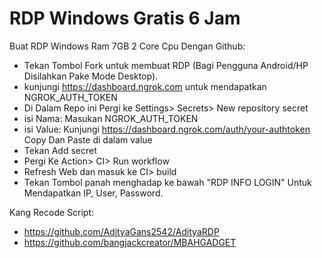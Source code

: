 # RDP Windows Gratis 6 Jam

Buat RDP Windows Ram 7GB 2 Core Cpu Dengan Github:

+ Tekan Tombol Fork untuk membuat RDP (Bagi Pengguna Android/HP Disilahkan Pake Mode Desktop).
+ kunjungi https://dashboard.ngrok.com untuk mendapatkan NGROK_AUTH_TOKEN
+ Di Dalam Repo ini Pergi ke Settings> Secrets> New repository secret
+ isi Nama: Masukan NGROK_AUTH_TOKEN
+ isi Value: Kunjungi https://dashboard.ngrok.com/auth/your-authtoken Copy Dan Paste di dalam value
+ Tekan Add secret
+ Pergi Ke Action> CI> Run workflow
+ Refresh Web dan masuk ke CI> build
+ Tekan Tombol panah menghadap ke bawah "RDP INFO LOGIN" Untuk Mendapatkan IP, User, Password.

Kang Recode Script:
+ https://github.com/AdityaGans2542/AdityaRDP
+ https://github.com/bangjackcreator/MBAHGADGET
